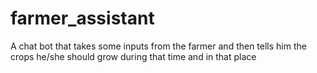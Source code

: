 # farmer_assistant
A chat bot that takes some inputs from the farmer and then tells him the crops he/she should grow during that time and in that place
